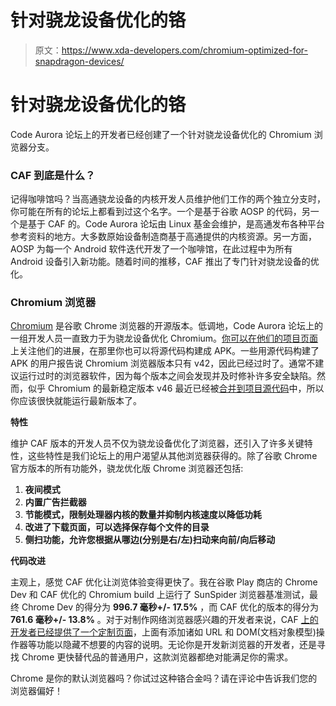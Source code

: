 # 针对骁龙设备优化的铬

> 原文：<https://www.xda-developers.com/chromium-optimized-for-snapdragon-devices/>

# 针对骁龙设备优化的铬

Code Aurora 论坛上的开发者已经创建了一个针对骁龙设备优化的 Chromium 浏览器分支。

### CAF 到底是什么？

记得咖啡馆吗？当高通骁龙设备的内核开发人员维护他们工作的两个独立分支时，你可能在所有的论坛上都看到过这个名字。一个是基于谷歌 AOSP 的代码，另一个是基于 CAF 的。Code Aurora 论坛由 Linux 基金会维护，是高通发布各种平台参考资料的地方。大多数原始设备制造商基于高通提供的内核资源。另一方面，AOSP 为每一个 Android 软件迭代开发了一个咖啡馆，在此过程中为所有 Android 设备引入新功能。随着时间的推移，CAF 推出了专门针对骁龙设备的优化。

### Chromium 浏览器

[Chromium](https://www.chromium.org/Home) 是谷歌 Chrome 浏览器的开源版本。低调地，Code Aurora 论坛上的一组开发人员一直致力于为骁龙设备优化 Chromium。[你可以在他们的项目页面](https://www.codeaurora.org/projects/all-active-projects/chromium-browser-snapdragon)上关注他们的进展，在那里你也可以将源代码构建成 APK。一些用源代码构建了 APK 的用户报告说 Chromium 浏览器版本只有 v42，因此已经过时了。通常不建议运行过时的浏览器软件，因为每个版本之间会发现并及时修补许多安全缺陷。然而，似乎 Chromium 的最新稳定版本 v46 最近已经被[合并到项目源代码](https://www.codeaurora.org/cgit/quic/chrome4sdp/chromium/src/log/?h=m46)中，所以你应该很快就能运行最新版本了。

**特性**

维护 CAF 版本的开发人员不仅为骁龙设备优化了浏览器，还引入了许多关键特性，这些特性是我们论坛上的用户渴望从其他浏览器获得的。除了谷歌 Chrome 官方版本的所有功能外，骁龙优化版 Chrome 浏览器还包括:

1.  **夜间模式**
2.  **内置广告拦截器**
3.  **节能模式，限制处理器内核的数量并抑制内核速度以降低功耗**
4.  **改进了下载页面，可以选择保存每个文件的目录**
5.  **侧扫功能，允许您根据从哪边(分别是右/左)扫动来向前/向后移动**

**代码改进**

主观上，感觉 CAF 优化让浏览体验变得更快了。我在谷歌 Play 商店的 Chrome Dev 和 CAF 优化的 Chromium build 上运行了 SunSpider 浏览器基准测试，最终 Chrome Dev 的得分为 **996.7 毫秒+/- 17.5%** ，而 CAF 优化的版本的得分为**761.6 毫秒+/- 13.8%** 。对于对制作网络浏览器感兴趣的开发者来说，CAF [上的开发者已经提供了一个定制页面](https://www.codeaurora.org/xwiki/bin/Chromium+for+Snapdragon/Customization)，上面有添加诸如 URL 和 DOM(文档对象模型)操作器等功能以隐藏不想要的内容的说明。无论你是开发新浏览器的开发者，还是寻找 Chrome 更快替代品的普通用户，这款浏览器都绝对能满足你的需求。

Chrome 是你的默认浏览器吗？你试过这种铬合金吗？请在评论中告诉我们您的浏览器偏好！